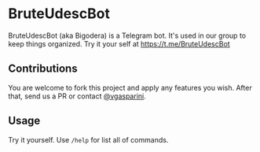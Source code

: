 # BruteUdescBot
BruteUdescBot (aka Bigodera) is a Telegram bot. It's used in our group to keep things organized. Try it your self at https://t.me/BruteUdescBot

## Contributions
You are welcome to fork this project and apply any features you wish. After that, send us a PR or contact [@vgasparini](http://github.com/vgasparini).

## Usage

Try it yourself. Use `/help` for list all of commands.


